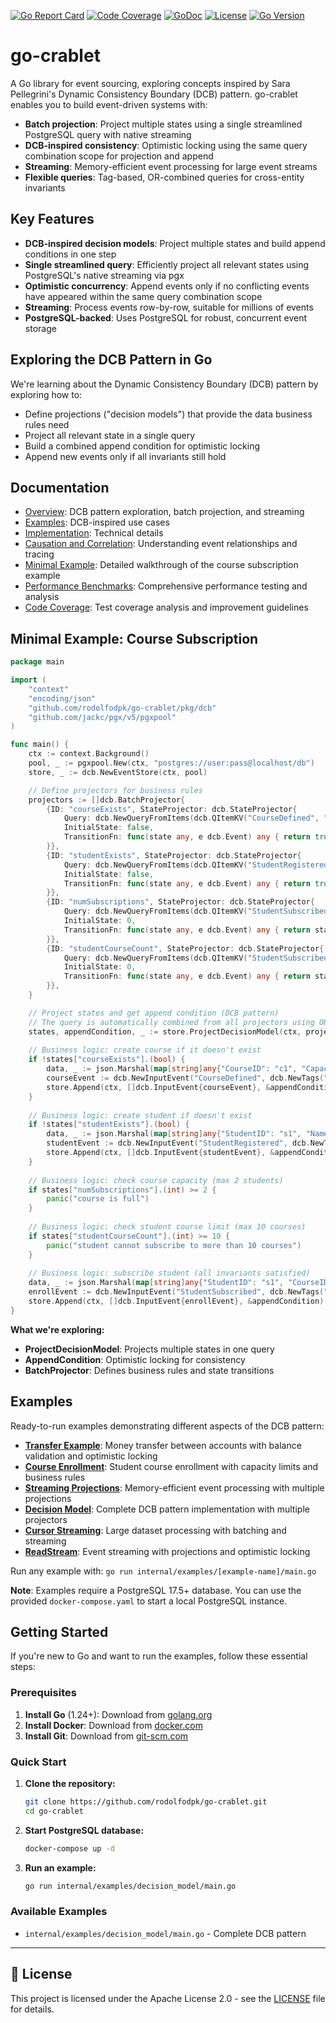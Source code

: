 [![Go Report Card](https://goreportcard.com/badge/github.com/rodolfodpk/go-crablet)](https://goreportcard.com/report/github.com/rodolfodpk/go-crablet)
[![Code Coverage](https://img.shields.io/badge/code%20coverage-86.7%25-green?logo=go)](https://github.com/rodolfodpk/go-crablet/actions/workflows/coverage.yml)
[![GoDoc](https://godoc.org/github.com/rodolfodpk/go-crablet?status.svg)](https://godoc.org/github.com/rodolfodpk/go-crablet)
[![License](https://img.shields.io/github/license/rodolfodpk/go-crablet)](https://github.com/rodolfodpk/go-crablet/blob/main/LICENSE)
[![Go Version](https://img.shields.io/github/go-mod/go-version/rodolfodpk/go-crablet)](https://github.com/rodolfodpk/go-crablet/blob/main/go.mod)

# go-crablet

A Go library for event sourcing, exploring concepts inspired by Sara Pellegrini's Dynamic Consistency Boundary (DCB) pattern. go-crablet enables you to build event-driven systems with:

- **Batch projection**: Project multiple states using a single streamlined PostgreSQL query with native streaming
- **DCB-inspired consistency**: Optimistic locking using the same query combination scope for projection and append
- **Streaming**: Memory-efficient event processing for large event streams
- **Flexible queries**: Tag-based, OR-combined queries for cross-entity invariants

## Key Features

- **DCB-inspired decision models**: Project multiple states and build append conditions in one step
- **Single streamlined query**: Efficiently project all relevant states using PostgreSQL's native streaming via pgx
- **Optimistic concurrency**: Append events only if no conflicting events have appeared within the same query combination scope
- **Streaming**: Process events row-by-row, suitable for millions of events
- **PostgreSQL-backed**: Uses PostgreSQL for robust, concurrent event storage

## Exploring the DCB Pattern in Go

We're learning about the Dynamic Consistency Boundary (DCB) pattern by exploring how to:
- Define projections ("decision models") that provide the data business rules need
- Project all relevant state in a single query
- Build a combined append condition for optimistic locking
- Append new events only if all invariants still hold

## Documentation
- [Overview](docs/overview.md): DCB pattern exploration, batch projection, and streaming
- [Examples](docs/examples.md): DCB-inspired use cases
- [Implementation](docs/implementation.md): Technical details
- [Causation and Correlation](docs/causation-correlation.md): Understanding event relationships and tracing
- [Minimal Example](docs/minimal-example.md): Detailed walkthrough of the course subscription example
- [Performance Benchmarks](internal/benchmarks/README.md): Comprehensive performance testing and analysis
- [Code Coverage](docs/code-coverage.md): Test coverage analysis and improvement guidelines

## Minimal Example: Course Subscription

```go
package main

import (
    "context"
    "encoding/json"
    "github.com/rodolfodpk/go-crablet/pkg/dcb"
    "github.com/jackc/pgx/v5/pgxpool"
)

func main() {
    ctx := context.Background()
    pool, _ := pgxpool.New(ctx, "postgres://user:pass@localhost/db")
    store, _ := dcb.NewEventStore(ctx, pool)

    // Define projectors for business rules
    projectors := []dcb.BatchProjector{
        {ID: "courseExists", StateProjector: dcb.StateProjector{
            Query: dcb.NewQueryFromItems(dcb.QItemKV("CourseDefined", "course_id", "c1")),
            InitialState: false,
            TransitionFn: func(state any, e dcb.Event) any { return true },
        }},
        {ID: "studentExists", StateProjector: dcb.StateProjector{
            Query: dcb.NewQueryFromItems(dcb.QItemKV("StudentRegistered", "student_id", "s1")),
            InitialState: false,
            TransitionFn: func(state any, e dcb.Event) any { return true },
        }},
        {ID: "numSubscriptions", StateProjector: dcb.StateProjector{
            Query: dcb.NewQueryFromItems(dcb.QItemKV("StudentSubscribed", "course_id", "c1")),
            InitialState: 0,
            TransitionFn: func(state any, e dcb.Event) any { return state.(int) + 1 },
        }},
        {ID: "studentCourseCount", StateProjector: dcb.StateProjector{
            Query: dcb.NewQueryFromItems(dcb.QItemKV("StudentSubscribed", "student_id", "s1")),
            InitialState: 0,
            TransitionFn: func(state any, e dcb.Event) any { return state.(int) + 1 },
        }},
    }

    // Project states and get append condition (DCB pattern)
    // The query is automatically combined from all projectors using OR logic
    states, appendCondition, _ := store.ProjectDecisionModel(ctx, projectors, nil)
    
    // Business logic: create course if it doesn't exist
    if !states["courseExists"].(bool) {
        data, _ := json.Marshal(map[string]any{"CourseID": "c1", "Capacity": 2})
        courseEvent := dcb.NewInputEvent("CourseDefined", dcb.NewTags("course_id", "c1"), data)
        store.Append(ctx, []dcb.InputEvent{courseEvent}, &appendCondition)
    }
    
    // Business logic: create student if doesn't exist
    if !states["studentExists"].(bool) {
        data, _ := json.Marshal(map[string]any{"StudentID": "s1", "Name": "Alice", "Email": "alice@example.com"})
        studentEvent := dcb.NewInputEvent("StudentRegistered", dcb.NewTags("student_id", "s1"), data)
        store.Append(ctx, []dcb.InputEvent{studentEvent}, &appendCondition)
    }
    
    // Business logic: check course capacity (max 2 students)
    if states["numSubscriptions"].(int) >= 2 {
        panic("course is full")
    }
    
    // Business logic: check student course limit (max 10 courses)
    if states["studentCourseCount"].(int) >= 10 {
        panic("student cannot subscribe to more than 10 courses")
    }
    
    // Business logic: subscribe student (all invariants satisfied)
    data, _ := json.Marshal(map[string]any{"StudentID": "s1", "CourseID": "c1"})
    enrollEvent := dcb.NewInputEvent("StudentSubscribed", dcb.NewTags("student_id", "s1", "course_id", "c1"), data)
    store.Append(ctx, []dcb.InputEvent{enrollEvent}, &appendCondition)
}
```

**What we're exploring:**
- **ProjectDecisionModel**: Projects multiple states in one query
- **AppendCondition**: Optimistic locking for consistency
- **BatchProjector**: Defines business rules and state transitions

## Examples

Ready-to-run examples demonstrating different aspects of the DCB pattern:

- **[Transfer Example](internal/examples/transfer/main.go)**: Money transfer between accounts with balance validation and optimistic locking
- **[Course Enrollment](internal/examples/enrollment/main.go)**: Student course enrollment with capacity limits and business rules
- **[Streaming Projections](internal/examples/streaming_projection/main.go)**: Memory-efficient event processing with multiple projections
- **[Decision Model](internal/examples/decision_model/main.go)**: Complete DCB pattern implementation with multiple projectors
- **[Cursor Streaming](internal/examples/cursor_streaming/main.go)**: Large dataset processing with batching and streaming
- **[ReadStream](internal/examples/readstream/main.go)**: Event streaming with projections and optimistic locking

Run any example with: `go run internal/examples/[example-name]/main.go`

**Note**: Examples require a PostgreSQL 17.5+ database. You can use the provided `docker-compose.yaml` to start a local PostgreSQL instance.

## Getting Started

If you're new to Go and want to run the examples, follow these essential steps:

### Prerequisites
1. **Install Go** (1.24+): Download from [golang.org](https://golang.org/dl/)
2. **Install Docker**: Download from [docker.com](https://docker.com/get-started/)
3. **Install Git**: Download from [git-scm.com](https://git-scm.com/)

### Quick Start
1. **Clone the repository:**
   ```bash
   git clone https://github.com/rodolfodpk/go-crablet.git
   cd go-crablet
   ```

2. **Start PostgreSQL database:**
   ```bash
   docker-compose up -d
   ```

3. **Run an example:**
   ```bash
   go run internal/examples/decision_model/main.go
   ```

### Available Examples
- `internal/examples/decision_model/main.go` - Complete DCB pattern

---

## 📄 **License**

This project is licensed under the Apache License 2.0 - see the [LICENSE](LICENSE) file for details.